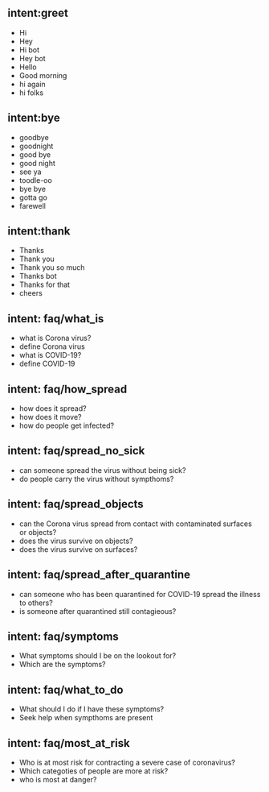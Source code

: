 ## intent:greet
- Hi
- Hey
- Hi bot
- Hey bot
- Hello
- Good morning
- hi again
- hi folks

## intent:bye
- goodbye
- goodnight
- good bye
- good night
- see ya
- toodle-oo
- bye bye
- gotta go
- farewell

## intent:thank
- Thanks
- Thank you
- Thank you so much
- Thanks bot
- Thanks for that
- cheers

## intent: faq/what_is
- what is Corona virus?
- define Corona virus
- what is COVID-19?
- define COVID-19

## intent: faq/how_spread
- how does it spread?
- how does it move?
- how do people get infected?

## intent: faq/spread_no_sick
- can someone spread the virus without being sick?
- do people carry the virus without sympthoms?

## intent: faq/spread_objects
- can the Corona virus spread from contact with contaminated surfaces or objects?
- does the virus survive on objects?
- does the virus survive on surfaces?

## intent: faq/spread_after_quarantine
- can someone who has been quarantined for COVID-19 spread the illness to others?
- is someone after quarantined still contagieous?

## intent: faq/symptoms
- What symptoms should I be on the lookout for?
- Which are the symptoms?

## intent: faq/what_to_do
- What should I do if I have these symptoms?
- Seek help when sympthoms are present

## intent: faq/most_at_risk
- Who is at most risk for contracting a severe case of coronavirus?
- Which categoties of people are more at risk?
- who is most at danger?
